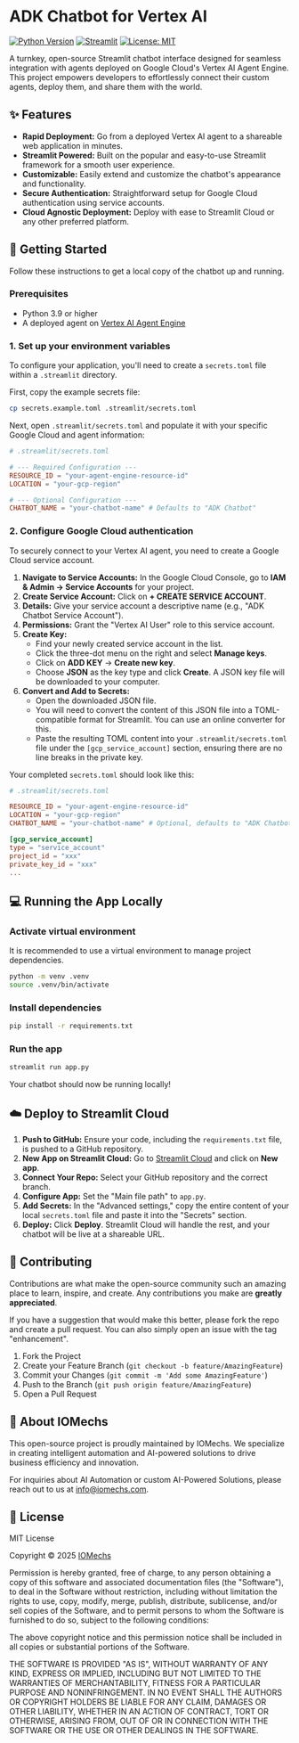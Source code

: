 
# ADK Chatbot for Vertex AI

[![Python Version](https://img.shields.io/badge/Python-3.9%2B-blue.svg)](https://www.python.org/downloads/)
[![Streamlit](https://img.shields.io/badge/Streamlit-1.47.0-red.svg)](https://www.streamlit.io/)
[![License: MIT](https://img.shields.io/badge/License-MIT-yellow.svg)](https://opensource.org/licenses/MIT)

A turnkey, open-source Streamlit chatbot interface designed for seamless integration with agents deployed on Google Cloud's Vertex AI Agent Engine. This project empowers developers to effortlessly connect their custom agents, deploy them, and share them with the world.

## ✨ Features

*   **Rapid Deployment:** Go from a deployed Vertex AI agent to a shareable web application in minutes.
*   **Streamlit Powered:** Built on the popular and easy-to-use Streamlit framework for a smooth user experience.
*   **Customizable:** Easily extend and customize the chatbot's appearance and functionality.
*   **Secure Authentication:** Straightforward setup for Google Cloud authentication using service accounts.
*   **Cloud Agnostic Deployment:** Deploy with ease to Streamlit Cloud or any other preferred platform.

## 🚀 Getting Started

Follow these instructions to get a local copy of the chatbot up and running.

### Prerequisites

*   Python 3.9 or higher
*   A deployed agent on [Vertex AI Agent Engine](https://cloud.google.com/vertex-ai/docs/agent-engine/overview)

### 1. Set up your environment variables

To configure your application, you'll need to create a `secrets.toml` file within a `.streamlit` directory.

First, copy the example secrets file:

```bash
cp secrets.example.toml .streamlit/secrets.toml
```

Next, open `.streamlit/secrets.toml` and populate it with your specific Google Cloud and agent information:

```toml
# .streamlit/secrets.toml

# --- Required Configuration ---
RESOURCE_ID = "your-agent-engine-resource-id"
LOCATION = "your-gcp-region"

# --- Optional Configuration ---
CHATBOT_NAME = "your-chatbot-name" # Defaults to "ADK Chatbot"
```

### 2. Configure Google Cloud authentication

To securely connect to your Vertex AI agent, you need to create a Google Cloud service account.

1.  **Navigate to Service Accounts:** In the Google Cloud Console, go to **IAM & Admin → Service Accounts** for your project.
2.  **Create Service Account:** Click on **+ CREATE SERVICE ACCOUNT**.
3.  **Details:** Give your service account a descriptive name (e.g., "ADK Chatbot Service Account").
4.  **Permissions:** Grant the "Vertex AI User" role to this service account.
5.  **Create Key:**
    *   Find your newly created service account in the list.
    *   Click the three-dot menu on the right and select **Manage keys**.
    *   Click on **ADD KEY** → **Create new key**.
    *   Choose **JSON** as the key type and click **Create**. A JSON key file will be downloaded to your computer.
6.  **Convert and Add to Secrets:**
    *   Open the downloaded JSON file.
    *   You will need to convert the content of this JSON file into a TOML-compatible format for Streamlit. You can use an online converter for this.
    *   Paste the resulting TOML content into your `.streamlit/secrets.toml` file under the `[gcp_service_account]` section, ensuring there are no line breaks in the private key.

Your completed `secrets.toml` should look like this:

```toml
# .streamlit/secrets.toml

RESOURCE_ID = "your-agent-engine-resource-id"
LOCATION = "your-gcp-region"
CHATBOT_NAME = "your-chatbot-name" # Optional, defaults to "ADK Chatbot"

[gcp_service_account]
type = "service_account"
project_id = "xxx"
private_key_id = "xxx"
...
```

## 💻 Running the App Locally

### Activate virtual environment

It is recommended to use a virtual environment to manage project dependencies.

```bash
python -m venv .venv
source .venv/bin/activate
```

### Install dependencies

```bash
pip install -r requirements.txt
```

### Run the app

```bash
streamlit run app.py
```

Your chatbot should now be running locally!

## ☁️ Deploy to Streamlit Cloud

1.  **Push to GitHub:** Ensure your code, including the `requirements.txt` file, is pushed to a GitHub repository.
2.  **New App on Streamlit Cloud:** Go to [Streamlit Cloud](https://streamlit.io/cloud) and click on **New app**.
3.  **Connect Your Repo:** Select your GitHub repository and the correct branch.
4.  **Configure App:** Set the "Main file path" to `app.py`.
5.  **Add Secrets:** In the "Advanced settings," copy the entire content of your local `secrets.toml` file and paste it into the "Secrets" section.
6.  **Deploy:** Click **Deploy**. Streamlit Cloud will handle the rest, and your chatbot will be live at a shareable URL.

## 🤝 Contributing

Contributions are what make the open-source community such an amazing place to learn, inspire, and create. Any contributions you make are **greatly appreciated**.

If you have a suggestion that would make this better, please fork the repo and create a pull request. You can also simply open an issue with the tag "enhancement".

1.  Fork the Project
2.  Create your Feature Branch (`git checkout -b feature/AmazingFeature`)
3.  Commit your Changes (`git commit -m 'Add some AmazingFeature'`)
4.  Push to the Branch (`git push origin feature/AmazingFeature`)
5.  Open a Pull Request

## 🏢 About IOMechs

This open-source project is proudly maintained by IOMechs. We specialize in creating intelligent automation and AI-powered solutions to drive business efficiency and innovation.

For inquiries about AI Automation or custom AI-Powered Solutions, please reach out to us at [info@iomechs.com](mailto:info@iomechs.com).

## 📄 License

MIT License

Copyright © 2025 [IOMechs](https://iomechs.com)

Permission is hereby granted, free of charge, to any person obtaining a copy
of this software and associated documentation files (the "Software"), to deal
in the Software without restriction, including without limitation the rights
to use, copy, modify, merge, publish, distribute, sublicense, and/or sell
copies of the Software, and to permit persons to whom the Software is
furnished to do so, subject to the following conditions:

The above copyright notice and this permission notice shall be included in all
copies or substantial portions of the Software.

THE SOFTWARE IS PROVIDED "AS IS", WITHOUT WARRANTY OF ANY KIND, EXPRESS OR
IMPLIED, INCLUDING BUT NOT LIMITED TO THE WARRANTIES OF MERCHANTABILITY,
FITNESS FOR A PARTICULAR PURPOSE AND NONINFRINGEMENT. IN NO EVENT SHALL THE
AUTHORS OR COPYRIGHT HOLDERS BE LIABLE FOR ANY CLAIM, DAMAGES OR OTHER
LIABILITY, WHETHER IN AN ACTION OF CONTRACT, TORT OR OTHERWISE, ARISING FROM,
OUT OF OR IN CONNECTION WITH THE SOFTWARE OR THE USE OR OTHER DEALINGS IN THE
SOFTWARE.